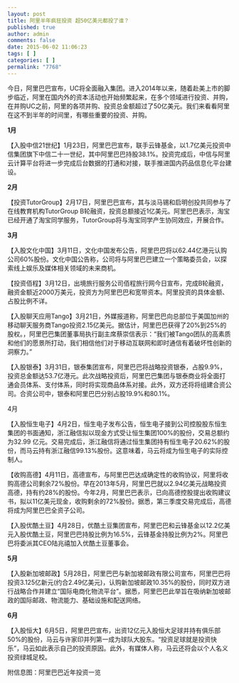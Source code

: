 ```yaml
---
layout: post
title: 阿里半年疯狂投资 超50亿美元都投了谁？
published: true
author: admin
comments: false
date: 2015-06-02 11:06:23
tags: [ ]
categories: [ ]
permalink: "7768"
---
```



今日，阿里巴巴宣布，UC将全面融入集团。进入2014年以来，随着赴美上市的脚步临近，阿里在国内外的资本活动也开始频繁起来，在多个领域进行投资、并购，在并购UC之前，阿里的各项并购、投资总金额超过了50亿美元。我们来看看阿里在这不到半年的时间里，有哪些重要的投资、并购。

**1月**

【入股中信21世纪】1月23日，阿里巴巴宣布，联手云锋基金，以1.7亿美元投资中信集团旗下中信二十一世纪，其中阿里巴巴持股38.1%。投资完成后，中信与阿里云计算平台将进一步完成后台数据的打通和对接，联手推进国内药品信息化平台建设。

**2月**

【投资TutorGroup】2月17日，阿里巴巴宣布，其与淡马锡和启明创投共同参与了在线教育机构TutorGroup B轮融资，投资总额接近1亿美元。阿里巴巴表示，淘宝已经开通了淘宝同学服务，TutorGroup将与淘宝同学产生协同效应，开展合作。

**3月**

【入股文化中国】3月11日，文化中国发布公告，阿里巴巴将以62.44亿港元认购公司60%股份。文化中国公告称，公司将与阿里巴巴建立一个策略委员会，以探索线上娱乐及媒体相关领域的未来商机。

【投资佰程】3月12日，出境旅行服务公司佰程旅行网今日宣布，完成B轮融资，融资金额近2000万美元，投资方为阿里巴巴和宽带资本。阿里投资的具体金额、占股比例不详。

【入股聊天应用Tango】3月21日，外媒报道称，阿里巴巴向总部位于美国加州的移动聊天服务商Tango投资2.15亿美元。据估计，阿里巴巴获得了20%到25%的股权。，阿里巴巴集团董事局执行副主席蔡崇信表示：“我们被Tango团队的高素质和他们的愿景所打动，我们相信他们对于移动互联网和即时通信有着破坏性创新的洞察力。”

【入股银泰】3月31日，银泰集团宣布，阿里巴巴将战略投资银泰，占股9.9%，投资总金额达53.7亿港元。此次战略投资后，阿里巴巴集团与银泰商业将全面打通会员体系、支付体系，同时将实现商品体系对接。此外，双方还将将组建合资公司。合资公司中，银泰和阿里巴巴分别占股19.9%和80.1%。

4月

【入股恒生电子】4月2日，恒生电子发布公告，恒生电子接到公司控股股东恒生集团的书面通知，浙江融信拟以现金方式受让恒生集团100%的股份，交易总额约为32.99 亿元。交易完成后，浙江融信将通过恒生集团持有恒生电子20.62%的股份，而马云持有浙江融信99.13%股份。这意味着，马云将成为恒生电子的实际控制人。

【收购高德】4月11日，高德宣布，与阿里巴巴达成确定性的收购协议，阿里将收购高德公司剩余72%股份。早在2013年5月，阿里巴巴就以2.94亿美元战略投资高德，持有约28%的股份。今年2月，阿里巴巴表示，已向高德控股提出收购建议书，拟以11亿美元现金，收购剩余的72%股份。据悉，第三季度交易完成后，高德将成为阿里巴巴全资子公司。

【入股优酷土豆】4月28日，优酷土豆集团宣布，阿里巴巴和云锋基金以12.2亿美元入股优酷土豆，阿里巴巴持股比例为16.5%，云锋基金持股比例为2%。阿里巴巴将委派其CEO陆兆禧加入优酷土豆董事会。

**5月**

【入股新加坡邮政】5月28日，阿里巴巴与新加坡邮政有限公司宣布，阿里巴巴将投资3.125亿新元(约合2.49亿美元)，认购新加坡邮政10.35%的股份，同时双方进行战略合作并建立“国际电商化物流平台”。据悉，阿里巴巴此举旨在吸纳新加坡邮政的国际邮政、物流能力、基础设施和配送网络。

**6月**

【入股恒大】6月5日，阿里巴巴宣布，出资12亿元入股恒大足球并持有俱乐部50%的股份，马云与许家印并列第一成为球队大股东。“投资足球就是投资快乐”，马云如此表示自己的投资原因。此外，有媒体人称，马云还将会以个人名义投资绿城足校。

附信息图：阿里巴巴近年投资一览

